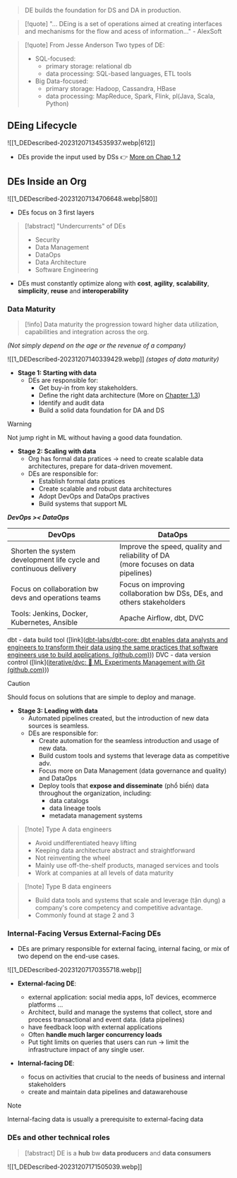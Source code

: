 > DE builds the foundation for DS and DA in production.

> [!quote] 
> "... DEing is a set of operations aimed at creating interfaces and mechanisms for the flow and acess of information..." - AlexSoft

> [!quote]
> From Jesse Anderson
> Two types of DE:
> * SQL-focused:
> 	* primary storage: relational db
> 	* data processing: SQL-based languages, ETL tools
> * Big Data-focused:
> 	* primary storage: Hadoop, Cassandra, HBase
> 	* data processing: MapReduce, Spark, Flink, pl(Java, Scala, Python)

## DEing Lifecycle
![[1_DEDescribed-20231207134535937.webp|612]]

* DEs provide the input used by DSs
👉 [More on Chap 1.2](obsidian://open?vault=beca_notes&file=Books%2FDE%2FBEG1%20-%20Fundamentals%20of%20Data%20Engineering%2FA%20-%20Foundation%20and%20Building%20Blocks%2F1.2_DEingLifecycle)
## DEs Inside an Org
![[1_DEDescribed-20231207134706648.webp|580]]
* DEs focus on 3 first layers

> [!abstract] "Undercurrents" of DEs
> * Security
> * Data Management
> * DataOps
> * Data Architecture
> * Software Engineering

* DEs must constantly optimize along with **cost**, **agility**, **scalability**, **simplicity**, **reuse** and **interoperability**
### Data Maturity
> [!info] Data maturity
> the progression toward higher data utilization, capabilities and integration across the org. 
 
*(Not simply depend on the age or the revenue of a company)*

![[1_DEDescribed-20231207140339429.webp]]
*(stages of data maturity)*

* **Stage 1: Starting with data**
	* DEs are responsible for:
		* Get buy-in from key stakeholders.
		* Define the right data architecture (More on [Chapter 1.3](obsidian://open?vault=beca_notes&file=Books%2FDE%2FBEG1%20-%20Fundamentals%20of%20Data%20Engineering%2FA%20-%20Foundation%20and%20Building%20Blocks%2F1.3_DesigningGoodDataArchitecture))
		* Identify and audit data
		* Build a solid data foundation for DA and DS

> [!warning] 
> Not jump right in ML without having a good data foundation.

* **Stage 2: Scaling with data**
	* Org has formal data pratices -> need to create scalable data architectures, prepare for data-driven movement.
	* DEs are responsible for:
		* Establish formal data pratices
		* Create scalable and robust data architectures
		* Adopt DevOps and DataOps practives
		* Build systems that support ML

***DevOps >< DataOps***

| DevOps                                                            | DataOps                                                                                 |
| ----------------------------------------------------------------- | --------------------------------------------------------------------------------------- |
| Shorten the system development life cycle and continuous delivery | Improve the speed, quality and reliability of DA </br> (more focuses on data pipelines) |
| Focus on collaboration bw devs and operations teams               | Focus on improving collaboration bw DSs, DEs, and others stakeholders                   |
| Tools: Jenkins, Docker, Kubernetes, Ansible                       | Apache Airflow, dbt, DVC                                                                |

dbt - data build tool ([link]([dbt-labs/dbt-core: dbt enables data analysts and engineers to transform their data using the same practices that software engineers use to build applications. (github.com)](https://github.com/dbt-labs/dbt-core)))
DVC - data version control ([link]([iterative/dvc: 🦉 ML Experiments Management with Git (github.com)](https://github.com/iterative/dvc)))

> [!caution] 
> Should focus on solutions that are simple to deploy and manage.

* **Stage 3: Leading with data**
	* Automated pipelines created, but the introduction of new data sources is seamless.
	* DEs are responsible for:
		* Create automation for the seamless introduction and usage of new data.
		* Build custom tools and systems that leverage data as competitive adv.
		* Focus more on Data Management (data governance and quality) and DataOps
		* Deploy tools that **expose and disseminate** (phổ biến) data throughout the organization, including:
			* data catalogs
			* data lineage tools
			* metadata management systems

> [!note] Type A data engineers
> * Avoid undifferentiated heavy lifting
> * Keeping data architecture abstract and straightforward
> * Not reinventing the wheel
> * Mainly use off-the-shelf products, managed services and tools
> * Work at companies at all levels of data maturity

> [!note] Type B data engineers
> * Build data tools and systems that scale and leverage (tận dụng) a company's core competency and competitive advantage.
> * Commonly found at stage 2 and 3

### Internal-Facing Versus External-Facing DEs
* DEs are primary responsible for external facing, internal facing, or mix of two depend on the end-use cases.

![[1_DEDescribed-20231207170355718.webp]]

* **External-facing DE**: 
	* external application: social media apps, IoT devices, ecommerce platforms ...
	* Architect, build and manage the systems that collect, store and process transactional and event data. (data pipelines)
	* have feedback loop with external applications
	* Often **handle much larger concurrency loads**
	* Put tight limits on queries that users can run -> limit the infrastructure impact of any single user.

* **Internal-facing DE**:
	* focus on activities that crucial to the needs of business and internal stakeholders
	* create and maintain data pipelines and datawarehouse

> [!note]
> Internal-facing data is usually a prerequisite to external-facing data

### DEs and other technical roles
> [!abstract] 
> DE is a **hub** bw **data producers** and **data consumers**

![[1_DEDescribed-20231207171505039.webp]]
